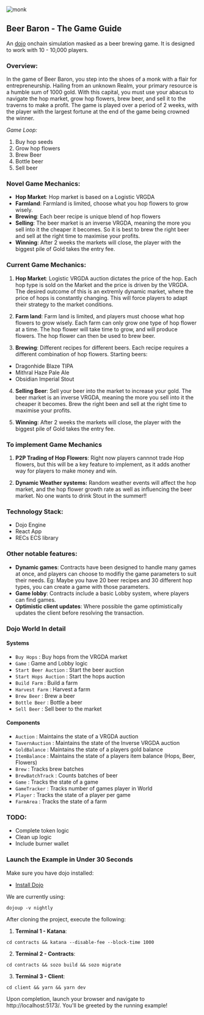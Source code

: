 ![monk](./client/public/images/people/victor_logo.png)

## **Beer Baron** - The Game Guide

An [dojo](https://github.com/dojoengine/dojo) onchain simulation masked as a beer brewing game. It is designed to work with 10 - 10,000 players.

### **Overview:**

In the game of Beer Baron, you step into the shoes of a monk with a flair for entrepreneurship. Hailing from an unknown Realm, your primary resource is a humble sum of 1000 gold. With this capital, you must use your abacus to navigate the hop market, grow hop flowers, brew beer, and sell it to the traverns to make a profit. The game is played over a period of 2 weeks, with the player with the largest fortune at the end of the game being crowned the winner.

*Game Loop:*
1. Buy hop seeds
2. Grow hop flowers
3. Brew Beer
4. Bottle beer
5. Sell beer

### **Novel Game Mechanics:**

- **Hop Market**: Hop market is based on a Logistic VRGDA
- **Farmland**: Farmland is limited, choose what you hop flowers to grow wisely.
- **Brewing**: Each beer recipe is unique blend of hop flowers
- **Selling**: The beer market is an inverse VRGDA, meaning the more you sell into it the cheaper it becomes. So it is best to brew the right beer and sell at the right time to maximise your profits.
- **Winning**: After 2 weeks the markets will close, the player with the biggest pile of Gold takes the entry fee.

### **Current Game Mechanics:**

1. **Hop Market**:
Logistic VRGDA auction dictates the price of the hop. Each hop type is sold on the Market and the price is driven by the VRGDA. The desired outcome of this is an extremly dynamic market, where the price of hops is constantly changing. This will force players to adapt their strategy to the market conditions.

2. **Farm land**:
Farm land is limited, and players must choose what hop flowers to grow wisely. Each farm can only grow one type of hop flower at a time. The hop flower will take time to grow, and will produce flowers. The hop flower can then be used to brew beer.

3. **Brewing**:
Different recipes for different beers. Each recipe requires a different combination of hop flowers. Starting beers:

- Dragonhide Blaze TIPA
- Mithral Haze Pale Ale
- Obsidian Imperial Stout

4. **Selling Beer**:
Sell your beer into the market to increase your gold. The beer market is an inverse VRGDA, meaning the more you sell into it the cheaper it becomes. Brew the right been and sell at the right time to maximise your profits.

5. **Winning**:
After 2 weeks the markets will close, the player with the biggest pile of Gold takes the entry fee.

### **To implement Game Mechanics**

1. **P2P Trading of Hop Flowers**:
Right now players cannnot trade Hop flowers, but this will be a key feature to implement, as it adds another way for players to make money and win.
 
2. **Dynamic Weather systems:**
Random weather events will affect the hop market, and the hop flower growth rate as well as influencing the beer market. No one wants to drink Stout in the summer!!


### Technology Stack:

- Dojo Engine
- React App
- RECs ECS library


### Other notable features:

- **Dynamic games**: Contracts have been designed to handle many games at once, and players can choose to modifiy the game parameters to suit their needs. Eg: Maybe you have 20 beer recipes and 30 different hop types, you can create a game with those parameters.
- **Game lobby**: Contracts include a basic Lobby system, where players can find games.
- **Optimistic client updates**: Where possible the game optimistically updates the client before resolving the transaction.


### Dojo World In detail

#### Systems

- `Buy Hops` : Buy hops from the VRGDA market
- `Game` : Game and Lobby logic
- `Start Beer Auction` : Start the beer auction
- `Start Hops Auction` : Start the hops auction
- `Build Farm` : Build a farm
- `Harvest Farm` : Harvest a farm
- `Brew Beer` : Brew a beer
- `Bottle Beer` : Bottle a beer
- `Sell Beer` : Sell beer to the market

#### Components

- `Auction` : Maintains the state of a VRGDA auction
- `TavernAuction` : Maintains the state of the Inverse VRGDA auction
- `GoldBalance` : Maintains the state of a players gold balance
- `ItemBalance` : Maintains the state of a players item balance (Hops, Beer, Flowers)
- `Brew` : Tracks brew batches
- `BrewBatchTrack` : Counts batches of beer
- `Game` : Tracks the state of a game
- `GameTracker` : Tracks number of games player in World
- `Player` : Tracks the state of a player per game
- `FarmArea` : Tracks the state of a farm

### TODO:

- Complete token logic
- Clean up logic
- Include burner wallet


### Launch the Example in Under 30 Seconds

Make sure you have dojo installed: 

- [Install Dojo](https://book.dojoengine.org/getting-started/quick-start.html)

We are currently using:

`dojoup -v nightly`

After cloning the project, execute the following:

1. **Terminal 1 - Katana**:

```console
cd contracts && katana --disable-fee --block-time 1000
```

2. **Terminal 2 - Contracts**:

```console
cd contracts && sozo build && sozo migrate
```

3. **Terminal 3 - Client**:

```console
cd client && yarn && yarn dev
```

Upon completion, launch your browser and navigate to http://localhost:5173/. You'll be greeted by the running example!